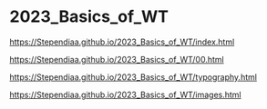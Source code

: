 # 2023_Basics_of_WT

https://Stependiaa.github.io/2023_Basics_of_WT/index.html

https://Stependiaa.github.io/2023_Basics_of_WT/00.html

https://Stependiaa.github.io/2023_Basics_of_WT/typography.html

https://Stependiaa.github.io/2023_Basics_of_WT/images.html

